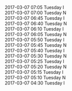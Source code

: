 2017-03-07 07:05 Tuesday  I  
2017-03-07 07:00 Tuesday  N  
2017-03-07 06:45 Tuesday  I  
2017-03-07 06:40 Tuesday  N  
2017-03-07 06:10 Tuesday  I  
2017-03-07 06:05 Tuesday  N  
2017-03-07 05:50 Tuesday  I  
2017-03-07 05:45 Tuesday  N  
2017-03-07 05:40 Tuesday  I  
2017-03-07 05:30 Tuesday  N  
2017-03-07 05:25 Tuesday  I  
2017-03-07 05:20 Tuesday  N  
2017-03-07 05:15 Tuesday  I  
2017-03-07 05:10 Tuesday  N  
2017-03-07 04:30 Tuesday  I  
